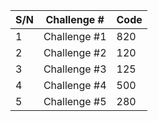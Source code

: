 | S/N | Challenge # | Code | 
| -------- | -------- | -------- | 
| 1 | Challenge #1 | 820 |
| 2 | Challenge #2 | 120 |
| 3 | Challenge #3 | 125 |
| 4 | Challenge #4 | 500 |
| 5 | Challenge #5 | 280 |